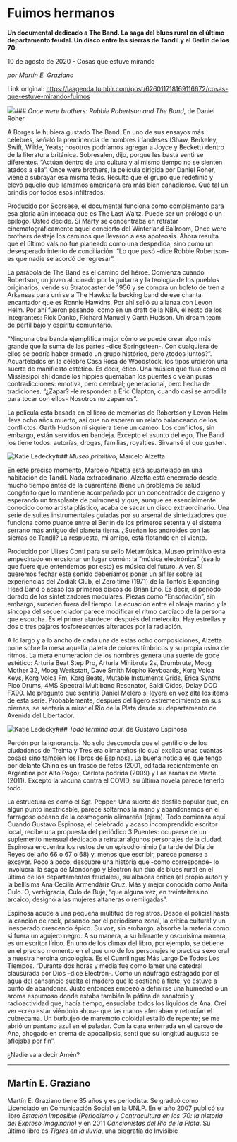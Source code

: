 # Fuimos hermanos

**Un documental dedicado a The Band. La saga del blues rural en el último departamento feudal. Un disco entre las sierras de Tandil y el Berlín de los 70.**

10 de agosto de 2020 - Cosas que estuve mirando

_por Martín E. Graziano_

Link original: https://laagenda.tumblr.com/post/626011718169116672/cosas-que-estuve-mirando-fuimos

![](https://64.media.tumblr.com/100272849dc292537432038fd80ff74b/4b124cf73181e0a9-0c/s500x750/8281d8af17168fbc3c54debe6e4d73c6b88c1ce3.jpg)### *Once were brothers: Robbie Robertson and The Band*, de Daniel Roher

A Borges le hubiera gustado The Band. En uno de sus ensayos más célebres, señaló la preminencia de nombres irlandeses (Shaw, Berkeley, Swift, Wilde, Yeats; nosotros podríamos agregar a Joyce y Beckett) dentro de la literatura británica. Sobresalen, dijo, porque les basta sentirse diferentes. “Actúan dentro de una cultura y al mismo tiempo no se sienten atados a ella”. Once were brothers, la película dirigida por Daniel Roher, viene a subrayar esa misma tesis. Resulta que el grupo que redefinió y elevó aquello que llamamos americana era más bien canadiense. Qué tal un brindis por todos esos infiltrados.

Producido por Scorsese, el documental funciona como complemento para esa gloria aún intocada que es The Last Waltz. Puede ser un prólogo o un epílogo. Usted decide. Si Marty se concentraba en retratar cinematográficamente aquel concierto del Winterland Ballroom, Once were brothers desteje los caminos que llevaron a esa apoteosis. Ahora resulta que el último vals no fue planeado como una despedida, sino como un desesperado intento de conciliación. “Lo que pasó –dice Robbie Robertson- es que nadie se acordó de regresar”.

La parábola de The Band es el camino del héroe. Comienza cuando Robertson, un joven alucinado por la guitarra y la teología de los pueblos originarios, vende su Stratocaster de 1956 y se compra un boleto de tren a Arkansas para unirse a The Hawks: la backing band de ese chanta encantador que es Ronnie Hawkins. Por ahí selló su alianza con Levon Helm. Por ahí fueron pasando, como en un draft de la NBA, el resto de los integrantes: Rick Danko, Richard Manuel y Garth Hudson. Un dream team de perfil bajo y espíritu comunitario.

“Ninguna otra banda ejemplifica mejor cómo se puede crear algo más grande que la suma de las partes –dice Springsteen-. Con cualquiera de ellos se podría haber armado un grupo histórico, pero ¿todos juntos?”. Acuartelados en la célebre Casa Rosa de Woodstock, los tipos urdieron una suerte de manifiesto estético. Es decir, ético. Una música que fluía como el Mississippi ahí donde los hippies quemaban los puentes o veían puras contradicciones: emotiva, pero cerebral; generacional, pero hecha de tradiciones. “¿Zapar? –le responden a Eric Clapton, cuando casi se arrodilla para tocar con ellos- Nosotros no zapamos”. 

La película está basada en el libro de memorias de Robertson y Levon Helm lleva ocho años muerto, así que no esperen un relato balanceado de los conflictos. Garth Hudson ni siquiera tiene un cameo. Los conflictos, sin embargo, están servidos en bandeja. Excepto el asunto del ego, The Band los tiene todos: autorías, drogas, familias, royalties. Sirvansé el que gusten.

![Katie Ledecky](https://64.media.tumblr.com/b8910a87ddfd1b7b26abe8defa64bd93/4b124cf73181e0a9-0c/s400x600/9314405a0e9ac6cbb480160306503bd7b21fc9ec.jpg)### *Museo primitivo*, Marcelo Alzetta

En este preciso momento, Marcelo Alzetta está acuartelado en una habitación de Tandil. Nada extraordinario. Alzetta está encerrado desde mucho tiempo antes de la cuarentena (tiene un problema de salud congénito que lo mantiene acompañado por un concentrador de oxígeno y esperando un trasplante de pulmones) y que, aunque es esencialmente conocido como artista plástico, acaba de sacar un disco extraordinario. Una serie de suites instrumentales guiadas por su arsenal de sintetizadores que funciona como puente entre el Berlín de los primeros setenta y el sistema serrano más antiguo del planeta tierra. ¿Sueñan los androides con las sierras de Tandil? La respuesta, mi amigo, está flotando en el viento.

Producido por Ulises Conti para su sello Metamúsica, Museo primitivo está empecinado en erosionar un lugar común: la “música electrónica” (sea lo que fuere que entendemos por esto) es música del futuro. A ver. Si queremos fechar este sonido deberíamos poner un alfiler sobre las experiencias del Zodiak Club, el Zero time (1971) de la Tonto’s Expanding Head Band o acaso los primeros discos de Brian Eno. Es decir, el período dorado de los sintetizadores modulares. Piezas como “Ensoñación”, sin embargo, suceden fuera del tiempo. La ecuación entre el oleaje marino y la síncopa del secuenciador parece modificar el ritmo cardíaco de la persona que escucha. Es el primer atardecer después del meteorito. Hay estrellas y dos o tres pájaros fosforescentes alterados por la radiación. 

A lo largo y a lo ancho de cada una de estas ocho composiciones, Alzetta pone sobre la mesa aquella paleta de colores tímbricos y su propia usina de ritmos. La mera enumeración de los nombres genera una suerte de goce estético: Arturia Beat Step Pro, Arturia Minibrute 2s, Drumbrute, Moog Mother 32, Moog Werkstatt, Dave Smith Mopho Keyboards, Korg Volca Keys, Korg Volca Fm, Korg Beats, Mutable Instuments Grids, Erica Synths Pico Drums, 4MS Spectral Multiband Resonator, Baldi Oídos, Delay DOD FX90. Me pregunto qué sentiría Daniel Melero si leyera en voz alta los ítems de esta serie. Probablemente, después del ligero estremecimiento en sus piernas, se sentaría a mirar el Río de la Plata desde su departamento de Avenida del Libertador.

![Katie Ledecky](https://64.media.tumblr.com/dd18d5044ef3596bcd3f1a60b800e35d/4b124cf73181e0a9-40/s400x600/af7c719ebd4c3c815c2150fa9adef68cc57cd551.jpg)### *Todo termina aquí*, de Gustavo Espinosa

Perdón por la ignorancia. No solo desconocía que el gentilicio de los ciudadanos de Treinta y Tres era olimareños (lo cual explica unas cuantas cosas) sino también los libros de Espinosa. La buena noticia es que tengo por delante China es un frasco de fetos (2001, editada recientemente en Argentina por Alto Pogo), Carlota podrida (2009) y Las arañas de Marte (2011). Excepto la vacuna contra el COVID, su última novela parece tenerlo todo. 

La estructura es como el Sgt. Pepper. Una suerte de desfile popular que, en algún punto inextricable, parece soltarnos la mano y abandonarnos en el farragoso océano de la cosmogonía olimareña (ejem). Todo comienza aquí. Cuando Gustavo Espinosa, el celebrado y acaso incomprendido escritor local, recibe una propuesta del periódico 3 Puentes: ocuparse de un suplemento mensual dedicado a retratar algunos personajes de la ciudad. Espinosa encuentra los restos de un episodio nimio (la tarde del Día de Reyes del año 66 o 67 o 68) y, menos que escribir, parece ponerse a excavar. Poco a poco, descubre una historia que -como corresponde- lo involucra: la saga de Mondongo y Electrón (un dúo de blues rural en el último de los departamentos feudales), su albacea crítica (el propio autor) y la bellísima Ana Cecilia Armendáriz Cruz. Más y mejor conocida como Anita Culo. O, verbigracia, Culo de Buje, “que alguna vez, en treintaitresino arcaico, designó a las mujeres altaneras o remilgadas”.

Espinosa acude a una pequeña multitud de registros. Desde el policial hasta la canción de rock, pasando por el periodismo zonal, la crítica cultural y un inesperado crescendo épico. Su voz, sin embargo, absorbe la materia como si fuera un agujero negro. A su manera, a su hilarante y oscurísima manera, es un escritor lírico. En uno de los clímax del libro, por ejemplo, se detiene en el preciso momento en el que uno de los personajes le practica sexo oral a nuestra heroína oncológica. Es el Cunnilingus Más Largo De Todos Los Tiempos. “Durante dos horas y media fue como lamer una catedral clausurada por Dios –dice Electrón-. Como un náufrago estragado por el agua del cansancio suelta el madero que lo sostiene a flote, yo estuve a punto de abandonar. Justo entonces empezó a definirse una humedad o un aroma espumoso donde estaba también la pátina de sanatorio y radioactividad que, hacía tiempo, ensuciaba todos los líquidos de Ana. Creí ver –creo estar viéndolo ahora- que las manos aferraban y retorcían el cubrecama. Un burbujeo de maremoto coloidal estalló de repente; se me abrió un pantano azul en el paladar. Con la cara enterrada en el carozo de Ana, ahogado en crema de apocalipsis, sentí que su longitud augusta se aflojaba por fin”.

¿Nadie va a decir Amén?

  




---

 Martín E. Graziano
-------------------

 Martín E. Graziano tiene 35 años y es periodista. Se graduó como Licenciado en Comunicación Social en la UNLP. En el año 2007 publicó su libro *Estación Imposible (Periodismo y Contracultura en los ’70: la historia del Expreso Imaginario)* y en 2011 *Cancionistas del Río de la Plata*. Su último libro es *Tigres en la lluvia*, una biografía de Invisible

